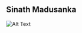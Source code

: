 ## Sinath Madusanka

![Alt Text](https://media.tenor.com/images/dc545e5a0f93c9b2bf1d4f0af54ebbff/tenor.gif)



